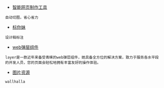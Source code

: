 * [智能网页制作工具](http://kuaiqie.qdsay.com/)

```
自动切图，省心省力
```

* [标你妹](http://www.biaonimeia.com)

```
设计稿标注
```

* [web弹层组件](http://layer.layui.com/)

```
layer是一款近年来备受青睐的web弹层组件，她具备全方位的解决方案，致力于服务各水平段的开发人员，您的页面会轻松地拥有丰富友好的操作体验。
```

* [图片资源](https://wallhalla.com/)

```
wallhalla
```